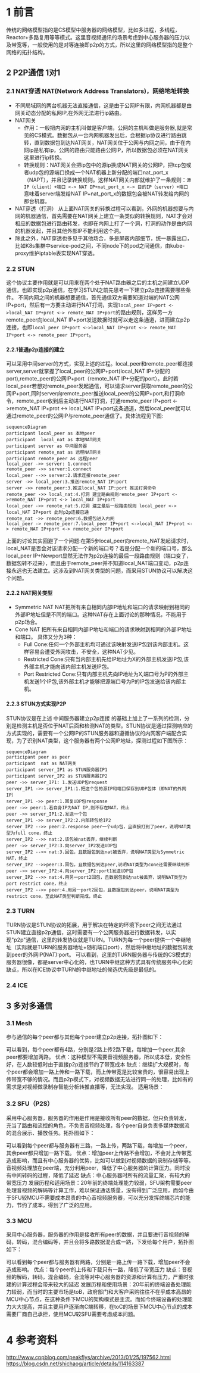 # 1 前言
传统的网络模型指的是CS模型中服务器的网络模型，比如多进程，多线程，Reactor+多路复用等等模式。这里音视频通讯的场景考虑到中心服务器的压力以及带宽等，一般使用的是对等连接即p2p的方式，所以这里的网络模型指的是整个网络的拓扑结构。
## 2 P2P通信 1对1
### 2.1 NAT穿透 NAT(Network Address Translators)，网络地址转换
- 不同局域网的两台机器无法直接通信，这是由于公网IP有限，内网机器都是由网关动态分配的私网IP,在外网无法进行ip路由。
- NAT网关
  * 作用：一般把内网的主机叫做是客户端，公网的主机叫做是服务器,就是常见的CS模式。数据包从一台内网机器发出后，会根据ip协议进行路由跳转，直到数据包到达NAT网关，NAT网关位于公网与内网之间，由于在内网ip是私有ip，公网的路由只能路由公网IP，所以数据包必须在NAT网关这里进行ip转换。
  * 转换规则：NAT网关会把ip包中的源ip换成NAT网关的公网IP，把tcp包或者udp包的源端口换成一个NAT机器上新分配的端口nat_port_x（NAPT），并且记录转换规则。这样NAT网关内部就维护了一条规则：```源IP（client）+端口 <-> NAT IP+nat_port_x <-> 目的IP（server）+端口 ```意味着server端发给NAT IP+nat_port_x的数据包会被NAT转发给内网的那台机器。
- NAT穿透（打洞）
从上面NAT网关的转换过程可以看到，外网的机器想要与内网的机器通信，首先需要在NAT网关上建立一条类似的转换规则，NAT才会对相应的数据包进行路由转发，也即在内网上打了一个洞，打洞的动作是由内网的机器发起，并且其他外部IP不能利用这个洞。
- 除此之外，NAT穿透也多见于其他场合，多是屏蔽内部细节，统一暴露出口，比如K8s集群中service-pod之间，不同node下的pod之间通信，由kube-proxy维护iptable表实现NAT穿透。

### 
### 2.2 STUN
这个协议主要作用就是可以用来在两个处于NAT路由器之后的主机之间建立UDP通信，也即实现p2p通信，在学习STUN之前先思考一下建立p2p连接需要哪些条件。
不同内网之间的机器想要通信，首先通信双方需要知道对端的NAT公网IP+port，然后有一方要主动进行NAT打洞，实现```local_peer IP+port <->local_NAT IP+prot <-> remote_NAT IP+port```的路由规则，这样另一方remote_peer向local_NAT IP+port发送数据时就可以走这条通道，进而建立p2p连接，也即```local_peer IP+port <->local_NAT IP+prot <-> remote_NAT IP+port <-> remote_peer IP+port```。
#### 2.2.1普通p2p连接的建立
可以采用中间server的方式，实现上述的过程。local_peer和remote_peer都连接server,server就掌握了local_peer的公网IP+port(local_NAT IP+分配的port),remote_peer的公网IP+port（remote_NAT IP+分配的port）。此时若local_peer若想对remote_peer发起通信，可以请求server获取remote_peer的公网IP+port,同时server向remote_peer推送local_peer的公网IP+port,和打洞命令，remote_peer收到后主动进行NAT打洞，打通remote_peer IP+port <->remote_NAT IP+prot <-> local_NAT IP+port这条通道，然后local_peer就可以通过remote_peer的公网IP与remote_peer通信了。具体流程见下图:
```mermaid
sequenceDiagram
participant local_peer as 本地peer
participant  local_nat as 本地NAT网关
participant server as 中间服务器
participant remote_nat as 远程NAT网关
participant remote_peer as 远程peer
local_peer ->> server: 1.connect
remote_peer ->> server:1.connect
local_peer -->> server:2.请求连接remote_peer
server ->> local_peer:3.推送remote_NAT IP:port
server ->> remote_peer:3.推送local_NAT IP:port 推送打洞命令
remote_peer ->> local_nat:4.打洞 建立路由规则remote_peer IP+port <->remote_NAT IP+prot <-> local_NAT IP+port
local_peer ->> remote_nat:5.打洞 建立最后一段路由规则 local_peer <-> local_NAT IP+port 此时p2p连接已通
remote_nat ->> remote_peer:6.数据包进入内网
local_peer -> remote_peer:7.local_peer IP+port <->local_NAT IP+prot <-> remote_NAT IP+port <-> remote_peer IP+port

```
上面的讨论其实回避了一个问题:在第5步local_peer向remote_NAT发起请求时，local_NAT是否会对该请求分配一个新的端口号？若是分配一个新的端口号，那么local_peer IP+Newport显然无法作为p2p连接的最后一段路由规则（端口变了，数据包转不过来），而且由于remote_peer并不知道local_NAT端口变动，p2p连接永远也无法建立。这涉及到NAT网关类型的问题，而采用STUN协议可以解决这个问题。

#### 2.2.2 NAT网关类型
- Symmetric NAT
NAT把所有来自相同内部IP地址和端口的请求映射到相同的外部IP地址但是不同的端口。这种NAT存在上面讨论的那种情况，不能用于p2p场合。
- Cone NAT 
把所有来自相同内部IP地址和端口的请求映射到相同的外部IP地址和端口。
具体又分为3种：
  * Full Cone:任何一个外部主机均可通过该映射发送IP包到该内部主机。这样容易会遭受外网攻击，不安全，这种NAT少见。
  * Restricted Cone:只有当内部主机先给IP地址为X的外部主机发送IP包,该外部主机才能向该内部主机发送IP包。
  * Port Restricted Cone:只有内部主机先向IP地址为X,端口号为P的外部主机发送1个IP包,该外部主机才能够把源端口号为P的IP包发送给该内部主机。

#### 2.2.3 STUN方式实现P2P
STUN协议是在上述 中间服务器建立p2p连接 的基础上加上了一系列的检测，分别是检测主机是否位于NAT后面和检测NAT的类型。STUN协议是通过探测响应的方式实现的，需要有一个公网IP的STUN服务器和遵循协议的内网客户端配合实现，为了识别NAT类型，这个服务器有两个公网IP地址，探测过程如下图所示：

```mermaid
sequenceDiagram
participant peer as peer
participant  nat as NAT网关
participant server_IP1 as STUN服务器IP1
participant server_IP2 as STUN服务器IP2
peer ->> server_IP1: 1.发送UDP包request
server_IP1 ->> server_IP1:1.把这个包的源IP和端口保存到UDP包体（即NAT的外网IP）
server_IP1 ->> peer:1.回复UDP包response
peer ->> peer:1.若自身IP为NAT IP,则不存在NAT，终止
peer ->> server_IP1:2.发送一个包
server_IP1 ->> server_IP2:2.内部转包给IP2
server_IP2 -->> peer:2.response peer一个udp包，且直接打到了peer，说明NAT类型为full cone，终止
server_IP2 -->> nat:2.该包被nat丢弃，继续判断
peer ->> server_IP2:3.向server_IP2发送UDP包
server_IP2 -->> nat:3.回包，且数据包到达nat被丢弃，说明NAT类型为Symmetric NAT，终止
server_IP2 -->>peer:3.回包，且数据包到达peer,说明NAT类型为cone还需要继续判断
peer ->> server_IP2:4.向server_IP2:port1发送UDP包
server_IP2 -->> nat:4.用另一port2回包，且数据包到达nat被丢弃，说明NAT类型为port restrict cone，终止
server_IP2 -->> peer:4.用另一port2回包，且数据包到达peer，说明NAT类型为restrict cone，至此NAT类型判断完成，终止
```
### 2.3 TURN
TURN协议是STUN协议的拓展，用于解决在特定的环境下peer之间无法通过STUN建立直接p2p通信，这时需要有一个公网服务器进行数据转发，以实现"p2p"通信，这里的转发协议就是TURN。TURN为每一个peer提供一个中继地址（实际就是TURN的服务器地址+随机端口port），然后将中继地址的数据包转发到peer的外网IP(NAT):port。
可以看到，这里的TURN服务器与传统的CS模式的服务器很像，都是server中心化的，也TURN中继这种方式具有传统服务中心化的缺点，所以在ICE协议中TURN的中继地址的候选优先级是最低的。
### 2.4 ICE

## 3 多对多通信
### 3.1 Mesh
参与通信的每个peer都与其他每个peer建立p2p连接，拓扑图如下：

可以看到，每个peer都有4路，分别是2路上传2路下载，每增加一个peer,其余peer都要增加两路。
优点：这种模型不需要音视频服务器，所以成本低，安全性好，在人数较低时由于直接p2p连接节约了带宽成本
缺点：继续扩大规模时，每个peer都会增加一路上传和一路下载，而上传带宽是比较宝贵的，很容易出现上传带宽不够的情况。而且p2p模式下，对视频数据无法进行同一的处理，比如有的需求是对视频做录制存智能分析转推直播等，无法实现。
适用场景：
### 3.2 SFU（P2S）
采用中心服务器，服务器的作用是作用是接收所有peer的数据，但只负责转发，充当了路由和流控的角色，不负责音视频处理，各个peer自身负责多媒体数据流的混合展示、播放任务。拓扑图如下：

可以看到每个peer都与服务器有三路，一路上传，两路下载，每增加一个peer，其余peer都只增加一路下载。
优点：增加peer上传路不会增加，不会对上传带宽造成影响，而且有中心服务器的优势，比如可以做到对视频数据的录制存储等等。音视频处理放在peer端，充分利用peer，降低了中心服务器的计算压力。同时没有中间转码的过程，降低了延迟
缺点：中心服务器时所有的流量汇聚，有较大的带宽压力
发展历程和适用场景：20年前的终端处理能力较弱，SFU架构需要peer处理音视频的解码等计算工作，难以保证通话质量，没有得到广泛应用，而如今由于SFU较MCU不需要成本昂贵的中心音视频服务器，可以充分发挥终端芯片的能力，节约了成本，得到了广泛的应用。
### 3.3 MCU
采用中心服务器，服务器的作用是接收所有peer的数据，并且要进行音视频的解码，转码，混合编码等，并且会将多路数据混合成一路，下发给每个用户，拓扑图如下：

可以看到每个peer都与服务器有两路，分别是一路上传一路下载，增加peer不会造成影响。
优点：每个peer的上传和下载只有一路，降低了带宽压力
缺点：音视频的解码，转码，混合编码，合流等对中心服务器的资源和计算有压力，严重时张建的计算过程会带来较大的延迟
发展历程和使用场景：20年前的终端设备处理能力较弱，而当时的主要市场是toB，政府部门和大客户采购往往不在乎成本高昂的MCU中心节点，在这种条件下MCU的架构模式是主流。而如今终端设备的处理能力大大提高，并且主要用户逐渐向C端转移，在toC的场景下MCU中心节点的成本需要厂商自己承担，使用MCU较SFU需要考虑成本问题。

# 4 参考资料
http://www.cppblog.com/peakflys/archive/2013/01/25/197562.html
https://blog.csdn.net/shichaog/article/details/114163387
